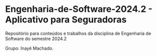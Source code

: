 # Engenharia-de-Software-2024.2 - Aplicativo para Seguradoras

Repositório para conteúdos e trabalhos da disciplina de Engenharia de Software do semestre 2024.2


Grupo: Inayê Machado.
